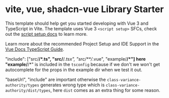 # vite, vue, shadcn-vue Library Starter

This template should help get you started developing with Vue 3 and TypeScript in Vite. The template uses Vue 3 `<script setup>` SFCs, check out the [script setup docs](https://v3.vuejs.org/api/sfc-script-setup.html#sfc-script-setup) to learn more.

Learn more about the recommended Project Setup and IDE Support in the [Vue Docs TypeScript Guide](https://vuejs.org/guide/typescript/overview.html#project-setup).

"include": ["src/**/*.ts", "src/**/*.tsx", "src/**/*.vue", "example/**/*"]
here "example/**/*" is included in the `tsconfig` because if we don't we won't get autocomplete for the props in the example dir when we test it out. 

"baseUrl", "include" are important otherwise the `class-variance-authority/types` generates wrong type which is `class-variance-authority/dist/types`, here `dist` comes as an extra thing for some reason.